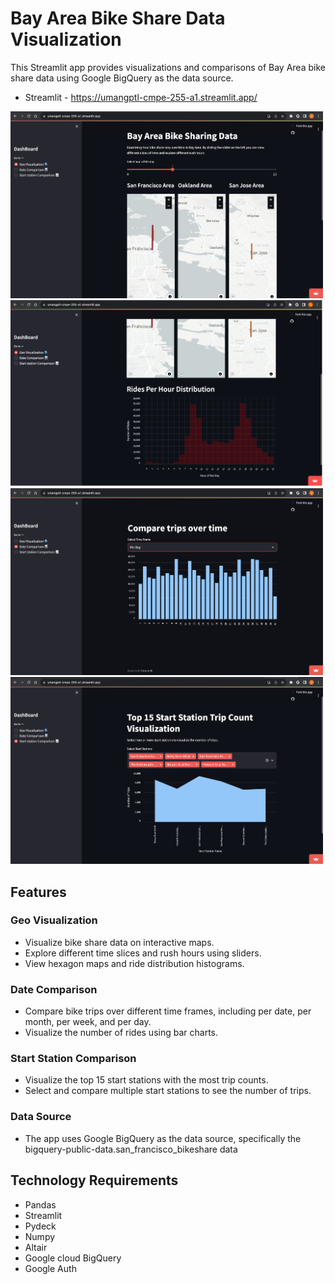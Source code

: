 # Bay Area Bike Share Data Visualization
This Streamlit app provides visualizations and comparisons of Bay Area bike share data using Google BigQuery as the data source.
- Streamlit - https://umangptl-cmpe-255-a1.streamlit.app/
<p>
<img width="500" alt="screenshot" src="https://github.com/umangptl/SF-Bike-Share/blob/main/Screenshot.png">
<img width="500" alt="screenshot" src="https://github.com/umangptl/SF-Bike-Share/blob/main/Screenshot3.png">
<img width="500" alt="screenshot" src="https://github.com/umangptl/SF-Bike-Share/blob/main/Screenshot1.png">
<img width="500" alt="screenshot" src="https://github.com/umangptl/SF-Bike-Share/blob/main/Screenshot2.png">
</p>

## Features
### Geo Visualization
- Visualize bike share data on interactive maps.
- Explore different time slices and rush hours using sliders.
- View hexagon maps and ride distribution histograms.
  
### Date Comparison
- Compare bike trips over different time frames, including per date, per month, per week, and per day.
- Visualize the number of rides using bar charts.

### Start Station Comparison
- Visualize the top 15 start stations with the most trip counts.
- Select and compare multiple start stations to see the number of trips.

### Data Source
- The app uses Google BigQuery as the data source, specifically the bigquery-public-data.san_francisco_bikeshare data

## Technology Requirements
- Pandas
- Streamlit
- Pydeck
- Numpy
- Altair
- Google cloud BigQuery
- Google Auth 
